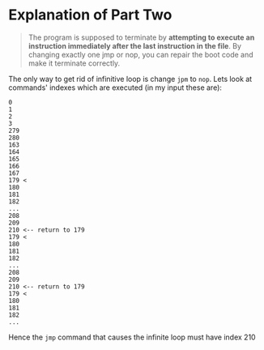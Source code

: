 # Explanation of Part Two

> The program is supposed to terminate by **attempting to execute an
  instruction immediately after the last instruction in the file**. By changing
  exactly one jmp or nop, you can repair the boot code and make it terminate
  correctly.
  
The only way to get rid of infinitive loop is change `jpm` to `nop`.
Lets look at commands' indexes which are executed (in my input these are): 
 
```
0
1
2
3
279
280
163
164
165
166
167
179 <
180
181
182
...
208
209
210 <-- return to 179
179 <
180
181
182
...
208
209
210 <-- return to 179
179 <
180
181
182
...
```

Hence the `jmp` command that causes the infinite loop must have index 210
